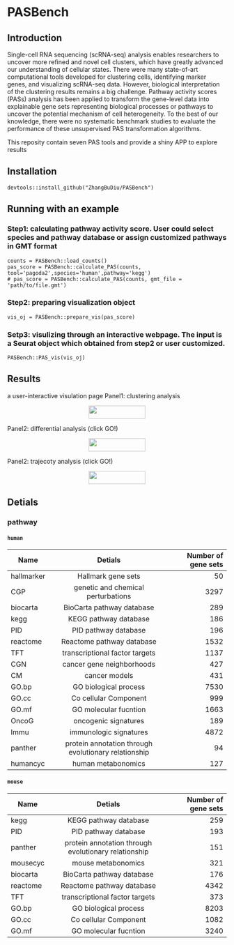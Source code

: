 # PASBench


## Introduction
Single-cell RNA sequencing (scRNA-seq) analysis enables researchers to uncover more refined and novel cell clusters, which have greatly advanced our understanding of cellular states. There were many state-of-art computational tools developed for clustering cells, identifying marker genes, and visualizing scRNA-seq data. However, biological interpretation of the clustering results remains a big challenge. Pathway activity scores (PASs) analysis has been applied to transform the gene-level data into explainable gene sets representing biological processes or pathways to uncover the potential mechanism of cell heterogeneity. To the best of our knowledge, there were no systematic benchmark studies to evaluate the performance of these unsupervised PAS transformation algorithms.

This reposity contain seven PAS tools and provide a shiny APP to explore results

## Installation
```
devtools::install_github("ZhangBuDiu/PASBench")
```

## Running with an example
### Step1: calculating pathway activity score. User could select species and pathway database or assign customized pathways in GMT format
```
counts = PASBench::load_counts()
pas_score = PASBench::calculate_PAS(counts, tool='pagoda2',species='human',pathway='kegg')
# pas_score = PASBench::calculate_PAS(counts, gmt_file = 'path/to/file.gmt')
```
### Step2: preparing visualization object
```
vis_oj = PASBench::prepare_vis(pas_score)
```
### Setp3: visulizing through an interactive webpage. The input is a Seurat object which obtained from step2 or user customized.
```
PASBench::PAS_vis(vis_oj)
```

## Results
a user-interactive visulation page
Panel1: clustering analysis 
<div align=center><img width="130" height="30" src="https://github.com/ZhangBuDiu/PASBench/blob/master/pic/clustering.png"/> </div>

Panel2: differential analysis (click GO!)
<div align=center><img width="130" height="30" src="https://github.com/ZhangBuDiu/PASBench/blob/master/pic/differential.png"/> </div>

Panel2: trajecoty analysis (click GO!)
<div align=center><img width="130" height="30" src="https://github.com/ZhangBuDiu/PASBench/blob/master/pic/trajectory.png"/> </div>

## Detials
### pathway
#### `human`
| Name | Detials  | Number of gene sets |
| - | :-: | -: |
| hallmarker | Hallmark gene sets | 50 |
| CGP | genetic and chemical perturbations | 3297 |
|biocarta | BioCarta pathway database | 289|
|kegg | KEGG pathway database | 186|
|PID | PID pathway database | 196|
|reactome | Reactome pathway database | 1532|
|TFT | transcriptional factor targets | 1137|
|CGN | cancer gene neighborhoods | 427|
|CM | cancer models | 431|
|GO.bp | GO biological process | 7530|
|GO.cc | Co cellular Component | 999|
|GO.mf | GO molecular fucntion | 1663|
|OncoG | oncogenic signatures | 189|
|Immu | immunologic signatures | 4872|
|panther | protein annotation through evolutionary relationship | 94|
|humancyc | human metabonomics | 127|


#### `mouse`
|Name | Detials  | Number of gene sets|
|- | :-: | -: |
|kegg | KEGG pathway database | 259|
|PID | PID pathway database | 193
|panther | protein annotation through evolutionary relationship | 151|
|mousecyc | mouse metabonomics | 321|
|biocarta | BioCarta pathway database | 176|
|reactome | Reactome pathway database | 4342|
|TFT | transcriptional factor targets | 373|
|GO.bp | GO biological process | 8203|
|GO.cc | Co cellular Component | 1082|
|GO.mf | GO molecular fucntion | 3240|

